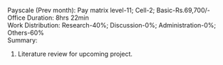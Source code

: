 Payscale (Prev month): Pay matrix level-11; Cell-2; Basic-Rs.69,700/-\
Office Duration: 8hrs 22min\
Work Distribution: Research-40%; Discussion-0%; Administration-0%; Others-60%\
Summary:
1. Literature review for upcoming project.
